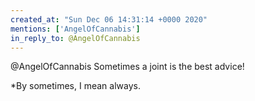 ```yaml
---
created_at: "Sun Dec 06 14:31:14 +0000 2020"
mentions: ['AngelOfCannabis']
in_reply_to: @AngelOfCannabis
---
```


@AngelOfCannabis Sometimes a joint is the best advice!

*By sometimes, I mean always.